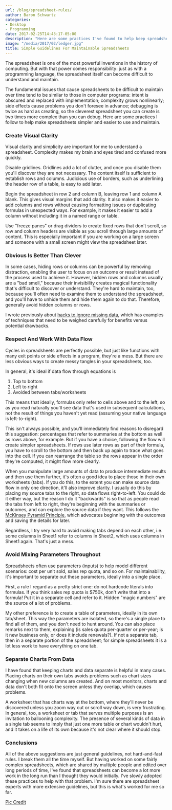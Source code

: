 ```yaml
---
url: /blog/spreadsheet-rules/
author: Baron Schwartz
categories:
- Desktop
- Programming
date: 2017-02-25T14:43:17-05:00
description: "Here are some practices I've found to help keep spreadsheets manageable over the years."
image: "/media/2017/02/ledger.jpg"
title: Simple Guidelines For Maintainable Spreadsheets
---
```


The spreadsheet is one of the most powerful inventions in the history of
computing. But with that power comes responsibility: just as with a programming
language, the spreadsheet itself can become difficult to understand and
maintain. 

<!--more-->

The fundamental issues that cause spreadsheets to be difficult to maintain over
time tend to be similar to those in computer programs: intent is obscured and
replaced with implementation; complexity grows nonlinearly; side effects cause
problems you don't foresee in advance; debugging is twice as hard as creating,
so the cleverest spreadsheet you can create is two times more complex than you
can debug. Here are some practices I follow to help make spreadsheets simpler
and easier to use and maintain.

### Create Visual Clarity

Visual clarity and simplicity are important for me to understand a spreadsheet.
Complexity makes my brain and eyes tired and confused more quickly.

Disable gridlines. Gridlines add a lot of clutter, and once you disable them
you'll discover they are not necessary. The content itself is
sufficient to establish rows and columns. Judicious use of borders, such as 
underlining the header row of a table, is easy to add later.

Begin the spreadsheet in row 2 and column B, leaving row 1 and column A blank.
This gives visual margins that add clarity. It also makes it easier to add
columns and rows without causing formatting issues or duplicating formulas in
unexpected ways. For example, it makes it easier to add a column without
including it in a named range or table.

Use "freeze panes" or drag dividers to create fixed rows that don't scroll, so
row and column headers are visible as you scroll through large amounts of
content. This is especially important if you are working on a large screen and
someone with a small screen might view the spreadsheet later.

### Obvious Is Better Than Clever

In some cases, hiding rows or columns can be powerful by removing distraction,
enabling the user to focus on an outcome or result instead of the process used
to achieve it. However, hidden rows and columns usually are a "bad smell,"
because their invisibility creates magical functionality that's difficult to
discover or understand. They're hard to maintain, too, because you'll often need
to examine them to understand the spreadsheet, and you'll have to unhide them
and hide them again to do that. Therefore, generally avoid hidden columns or
rows.

I wrote previously about [hacks to ignore missing
data](/blog/excel-hacks-to-ignore-missing-data/), which has examples of
techniques that need to be weighed carefully for benefits versus potential
drawbacks.

### Respect And Work With Data Flow

Cycles in spreadsheets are perfectly possible, but just like functions with many
exit points or side effects in a
program, they're a mess. But there are less obvious ways to create messy tangles
in your spreadsheets, too.

In general, it's ideal if data flow through equations is

1. Top to bottom
2. Left to right
3. Avoided between tabs/worksheets

This means that ideally, formulas only refer to cells above and to the left, so
as you read naturally you'll see data that's used in subsequent calculations,
not the result of things you haven't yet read (assuming your native language is
left-to-right).

This isn't always possible, and you'll immediately find reasons to disregard
this suggestion: percentages that refer to summaries at the bottom as well as
rows above, for example. But if you have a choice, following the flow will
create simpler spreadsheets. If rows use later rows as part of their formula,
you have to scroll to the bottom and then back up again to trace
what goes into the cell. If you can rearrange the table so the rows appear in
the order they're computed, it might flow more clearly.

When you manipulate large amounts of data to produce intermediate results and
then use them further, it's often a good idea to place those in their own
worksheets (tabs). If you do this, to the extent you can make source data flow
in only one direction, it'll also improve clarity. I usually do this by placing
my source tabs to the right, so data flows right-to-left. You could do it either
way, but the reason I do it "backwards" is so that as people read the tabs from
left to right, they're beginning with the summaries or outcomes, and can explore
the source data if they want. This follows the [McKinsey Pyramid
Principle](https://medium.com/lessons-from-mckinsey/the-pyramid-principle-f0885dd3c5c7),
which advocates beginning with the outcomes and saving the details for later.

Regardless, I try very hard to avoid making tabs depend on each other, i.e. some
columns in Sheet1 refer to columns in Sheet2, which uses columns in Sheet1
again. That's just a mess.

### Avoid Mixing Parameters Throughout

Spreadsheets often use parameters (inputs) to help model different scenarios:
cost per unit sold, sales rep quota, and so on. For maintainability, it's
important to separate out these parameters, ideally into a single place.

First, a rule I regard as a pretty strict one: do not hardcode literals into
formulas. If you think sales rep quota is $750k, don't write that into a
formula! Put it in a separate cell and refer to it. Hidden "magic numbers" are
the source of a lot of problems.

My other preference is to create a table of parameters, ideally in its own
tab/sheet. This way the parameters are isolated, so there's a single place to
find all of them, and you don't need to hunt around. You can also place remarks
next to them, explaining (is sales quota per-quarter or per-year; is it new
business only, or does it include renewals?). If not a separate tab, then in a
separate portion of the spreadsheet; for simple spreadsheets it is a lot less
work to have everything on one tab.

### Separate Charts From Data

I have found that keeping charts and data separate is helpful in many cases.
Placing charts on their own tabs avoids problems such as chart sizes changing
when new columns are created. And on most monitors, charts and data don't both
fit onto the screen unless they overlap, which causes problems.

A worksheet that has charts way at the bottom, where they'll never be discovered
unless you zoom way out or scroll way down, is very frustrating. In general,
too, a worksheet or tab that serves multiple purposes is an invitation to
ballooning complexity. The presence of several kinds of data in a single tab
seems to imply that just one more table or chart wouldn't hurt, and it takes on
a life of its own because it's not clear where it should stop.

### Conclusions

All of the above suggestions are just general guidelines, not hard-and-fast
rules. I break them all the time myself. But having worked on some fairly
complex spreadsheets, which are shared by multiple people and edited over long
periods of time, I've found that spreadsheets can become a lot more work in the
long run than I thought they would initially. I've slowly adopted these
practices to help with that problem. I'm sure there are spreadsheet experts with
more extensive guidelines, but this is what's worked for me so far.

[Pic Credit](https://pixabay.com/en/ledger-accounting-business-money-1428230/)
